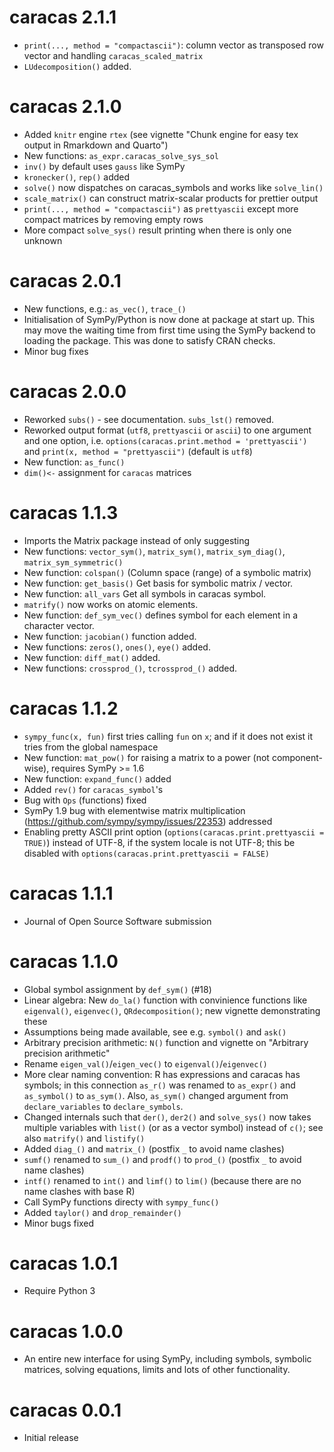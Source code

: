# caracas 2.1.1

* `print(..., method = "compactascii")`: column vector as transposed row vector
   and handling `caracas_scaled_matrix`
* `LUdecomposition()` added.

# caracas 2.1.0

* Added `knitr` engine `rtex` (see vignette "Chunk engine for easy tex output in Rmarkdown and Quarto")
* New functions: `as_expr.caracas_solve_sys_sol`
* `inv()` by default uses `gauss` like SymPy
* `kronecker()`, `rep()` added
* `solve()` now dispatches on caracas_symbols and works like `solve_lin()`
* `scale_matrix()` can construct matrix-scalar products for prettier output
* `print(..., method = "compactascii")` as `prettyascii` except more compact matrices by removing 
  empty rows
* More compact `solve_sys()` result printing when there is only one unknown

# caracas 2.0.1

* New functions, e.g.: `as_vec()`, `trace_()`
* Initialisation of SymPy/Python is now done at package at start up. This may move 
  the waiting time from first time using the SymPy backend to loading the package. 
  This was done to satisfy CRAN checks.
* Minor bug fixes

# caracas 2.0.0

* Reworked `subs()` - see documentation. `subs_lst()` removed.
* Reworked output format (`utf8`, `prettyascii` or `ascii`) to one argument and one option, i.e. 
  `options(caracas.print.method = 'prettyascii')` and `print(x, method = "prettyascii")` (default is `utf8`)
* New function: `as_func()`
* `dim()<-` assignment for `caracas` matrices

# caracas 1.1.3

* Imports the Matrix package instead of only suggesting
* New functions: `vector_sym()`, `matrix_sym()`, `matrix_sym_diag()`, `matrix_sym_symmetric()`
* New function: `colspan()` (Column space (range) of a symbolic matrix)
* New function: `get_basis()` Get basis for symbolic matrix / vector.
* New function: `all_vars` Get all symbols in caracas symbol.
* `matrify()` now works on atomic elements.
* New function: `def_sym_vec()` defines symbol for each element in a character vector.
* New function: `jacobian()` function added. 
* New functions: `zeros()`, `ones()`, `eye()` added.
* New function: `diff_mat()` added.
* New functions: `crossprod_()`, `tcrossprod_()` added.

# caracas 1.1.2

* `sympy_func(x, fun)` first tries calling `fun` on `x`; and if it does not exist it tries from the global namespace
* New function: `mat_pow()` for raising a matrix to a power (not component-wise), requires SymPy >= 1.6
* New function: `expand_func()` added
* Added `rev()` for `caracas_symbol`'s
* Bug with `Ops` (functions) fixed
* SymPy 1.9 bug with elementwise matrix multiplication (https://github.com/sympy/sympy/issues/22353) addressed
* Enabling pretty ASCII print option (`options(caracas.print.prettyascii = TRUE)`) instead of UTF-8, if the system locale is not UTF-8; this be disabled with `options(caracas.print.prettyascii = FALSE)`

# caracas 1.1.1

* Journal of Open Source Software submission

# caracas 1.1.0

* Global symbol assignment by `def_sym()` (#18)
* Linear algebra: New `do_la()` function with convinience functions like `eigenval()`, `eigenvec()`, `QRdecomposition()`; new vignette demonstrating these
* Assumptions being made available, see e.g. `symbol()` and `ask()`
* Arbitrary precision arithmetic: `N()` function and vignette on 
  "Arbitrary precision arithmetic"
* Rename `eigen_val()`/`eigen_vec()` to `eigenval()`/`eigenvec()`
* More clear naming convention: R has expressions and caracas has symbols; 
  in this connection `as_r()` was renamed to `as_expr()` and 
  `as_symbol()` to `as_sym()`. Also, `as_sym()` changed argument from `declare_variables` to `declare_symbols`.
* Changed internals such that `der()`, `der2()` and `solve_sys()` now takes multiple variables with `list()` (or as a vector symbol) instead of `c()`; see also `matrify()` and `listify()`
* Added `diag_()` and `matrix_()` (postfix `_` to avoid name clashes)
* `sumf()` renamed to `sum_()` and `prodf()` to `prod_()` (postfix `_` to avoid name clashes)
* `intf()` renamed to `int()` and `limf()` to `lim()` (because there are no name clashes with base R)
* Call SymPy functions directy with `sympy_func()`
* Added `taylor()` and `drop_remainder()`
* Minor bugs fixed

# caracas 1.0.1

* Require Python 3

# caracas 1.0.0

* An entire new interface for using SymPy, including symbols, symbolic 
  matrices, solving equations, limits and lots of other functionality.

# caracas 0.0.1

* Initial release
